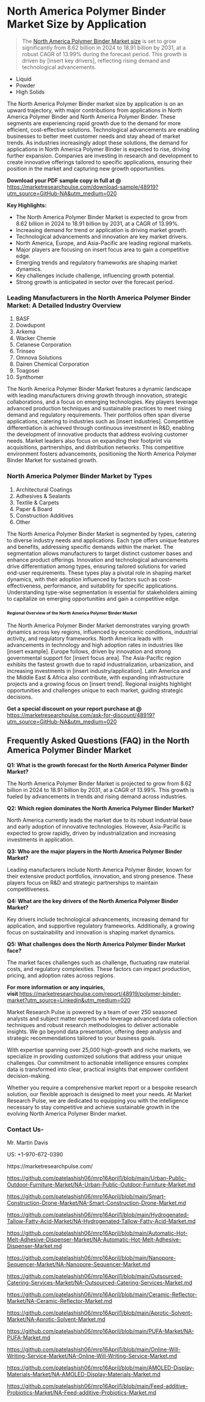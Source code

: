 <h1>North America Polymer Binder Market&nbsp;Size by Application</h1><blockquote><p>The <a href="https://marketresearchpulse.com/download-sample/48919?utm_source=GitHub-NA&amp;utm_medium=020">North America Polymer Binder Market size</a> is set to grow significantly from 8.62 billion in 2024 to 18.91 billion by 2031, at a robust CAGR of 13.99% during the forecast period. This growth is driven by [insert key drivers], reflecting rising demand and technological advancements.</p></blockquote><ul><li>Liquid<li> Powder<li> High Solids</li></ul><p>The North America Polymer Binder market size by application is on an upward trajectory, with major contributions from applications in North America Polymer Binder and North America Polymer Binder. These segments are experiencing rapid growth due to the demand for more efficient, cost-effective solutions. Technological advancements are enabling businesses to better meet customer needs and stay ahead of market trends. As industries increasingly adopt these solutions, the demand for applications in North America Polymer Binder is expected to rise, driving further expansion. Companies are investing in research and development to create innovative offerings tailored to specific applications, ensuring their position in the market and capturing new growth opportunities.</p><p><strong>Download your PDF sample copy in full at @ </strong><a href="https://marketresearchpulse.com/download-sample/48919?utm_source=GitHub-NA&amp;utm_medium=020">https://marketresearchpulse.com/download-sample/48919?utm_source=GitHub-NA&amp;utm_medium=020</a></p><p><strong>Key Highlights: </strong></p><ul><li>The North America Polymer Binder Market is expected to grow from 8.62 billion in 2024 to 18.91 billion by 2031, at a CAGR of 13.99%.</li><li>Increasing demand for trend or application is driving market growth.</li><li>Technological advancements and innovation are key market drivers.</li><li>North America, Europe, and Asia-Pacific are leading regional markets.</li><li>Major players are focusing on insert focus area to gain a competitive edge.</li><li>Emerging trends and regulatory frameworks are shaping market dynamics.</li><li>Key challenges include challenge, influencing growth potential.</li><li>Strong growth is anticipated in sector over the forecast period.</li></ul><h3>Leading Manufacturers in the North America Polymer Binder Market: A Detailed Industry Overview</h3><ol><li>BASF</li><li>Dowdupont</li><li>Arkema</li><li>Wacker Chemie</li><li>Celanese Corporation</li><li>Trinseo</li><li>Omnova Solutions</li><li>Dairen Chemical Corporation</li><li>Toagosei</li><li>Synthomer</li></ol><div class="flex max-w-full flex-col flex-grow"><div class="min-h-8 text-message flex w-full flex-col items-end gap-2 whitespace-normal break-words [.text-message+&amp;]:mt-5" dir="auto" data-message-author-role="assistant" data-message-id="fd8432e4-4910-450d-b182-61b7bfb0a01f" data-message-model-slug="gpt-4o"><div class="flex w-full flex-col gap-1 empty:hidden first:pt-[3px]"><div class="markdown prose w-full break-words dark:prose-invert light"><p>The North America Polymer Binder Market features a dynamic landscape with leading manufacturers driving growth through innovation, strategic collaborations, and a focus on emerging technologies. Key players leverage advanced production techniques and sustainable practices to meet rising demand and regulatory requirements. Their portfolios often span diverse applications, catering to industries such as [insert industries]. Competitive differentiation is achieved through continuous investment in R&amp;D, enabling the development of innovative products that address evolving customer needs. Market leaders also focus on expanding their footprint via acquisitions, partnerships, and distribution networks. This competitive environment fosters advancements, positioning the North America Polymer Binder Market for sustained growth.</p></div></div></div></div><h3>North America Polymer Binder Market by Types</h3><ol><li>Architectural Coatings<li> Adhesives & Sealants<li> Textile & Carpets<li> Paper & Board<li> Construction Additives<li> Other</li></ol><div class="flex max-w-full flex-col flex-grow"><div class="min-h-8 text-message flex w-full flex-col items-end gap-2 whitespace-normal break-words [.text-message+&amp;]:mt-5" dir="auto" data-message-author-role="assistant" data-message-id="084470be-0bb7-4664-bddf-5156b4f41249" data-message-model-slug="gpt-4o-mini"><div class="flex w-full flex-col gap-1 empty:hidden first:pt-[3px]"><div class="markdown prose w-full break-words dark:prose-invert light"><p>The North America Polymer Binder Market is segmented by types, catering to diverse industry needs and applications. Each type offers unique features and benefits, addressing specific demands within the market. The segmentation allows manufacturers to target distinct customer bases and enhance product offerings. Innovation and technological advancements drive differentiation among types, ensuring tailored solutions for varied end-user requirements. These types play a pivotal role in shaping market dynamics, with their adoption influenced by factors such as cost-effectiveness, performance, and suitability for specific applications. Understanding type-wise segmentation is essential for stakeholders aiming to capitalize on emerging opportunities and gain a competitive edge.</p></div></div></div></div><h3><span style="font-size: 11px;">Regional Overview of the North America Polymer Binder Market</span></h3><div class="flex max-w-full flex-col flex-grow"><div class="min-h-8 text-message flex w-full flex-col items-end gap-2 whitespace-normal break-words [.text-message+&amp;]:mt-5" dir="auto" data-message-author-role="assistant" data-message-id="e9038762-ce64-4e30-91c9-9bd413514231" data-message-model-slug="gpt-4o-mini"><div class="flex w-full flex-col gap-1 empty:hidden first:pt-[3px]"><div class="markdown prose w-full break-words dark:prose-invert light"><p>The North America Polymer Binder Market demonstrates varying growth dynamics across key regions, influenced by economic conditions, industrial activity, and regulatory frameworks. North America leads with advancements in technology and high adoption rates in industries like [insert example]. Europe follows, driven by innovation and strong governmental support for [insert focus area]. The Asia-Pacific region exhibits the fastest growth due to rapid industrialization, urbanization, and increasing investments in [insert industry/application]. Latin America and the Middle East &amp; Africa also contribute, with expanding infrastructure projects and a growing focus on [insert trend]. Regional insights highlight opportunities and challenges unique to each market, guiding strategic decisions.</p></div></div></div></div><p><strong>Get a special discount on your report purchase at @ </strong><a href="https://marketresearchpulse.com/ask-for-discount/48919?utm_source=GitHub-NA&amp;utm_medium=020">https://marketresearchpulse.com/ask-for-discount/48919?utm_source=GitHub-NA&amp;utm_medium=020</a></p><h2>Frequently Asked Questions (FAQ) in the North America Polymer Binder Market</h2><p><strong>Q1: What is the growth forecast for the North America Polymer Binder Market?</strong></p><p>The North America Polymer Binder Market is projected to grow from 8.62 billion in 2024 to 18.91 billion by 2031, at a CAGR of 13.99%. This growth is fueled by advancements in trends and rising demand across industries.</p><p><strong>Q2: Which region dominates the North America Polymer Binder Market?</strong></p><p>North America currently leads the market due to its robust industrial base and early adoption of innovative technologies. However, Asia-Pacific is expected to grow rapidly, driven by industrialization and increasing investments in application.</p><p><strong>Q3: Who are the major players in the North America Polymer Binder Market?</strong></p><p>Leading manufacturers include North America Polymer Binder, known for their extensive product portfolios, innovation, and strong presence. These players focus on R&amp;D and strategic partnerships to maintain competitiveness.</p><p><strong>Q4: What are the key drivers of the North America Polymer Binder Market?</strong></p><p>Key drivers include technological advancements, increasing demand for application, and supportive regulatory frameworks. Additionally, a growing focus on sustainability and innovation is shaping market dynamics.</p><p><strong>Q5: What challenges does the North America Polymer Binder Market face?</strong></p><p>The market faces challenges such as challenge, fluctuating raw material costs, and regulatory complexities. These factors can impact production, pricing, and adoption rates across regions.</p><p><strong>For more information or any inquiries, visit&nbsp;</strong><a href="https://marketresearchpulse.com/report/48919/polymer-binder-market?utm_source=Linkedin&utm_medium=020">https://marketresearchpulse.com/report/48919/polymer-binder-market?utm_source=Linkedin&utm_medium=020</a></p><p>Market Research Pulse is powered by a team of over 250 seasoned analysts and subject matter experts who leverage advanced data collection techniques and robust research methodologies to deliver actionable insights. We go beyond data presentation, offering deep analysis and strategic recommendations tailored to your business goals.</p><p>With expertise spanning over 25,000 high-growth and niche markets, we specialize in providing customized solutions that address your unique challenges. Our commitment to actionable intelligence ensures complex data is transformed into clear, practical insights that empower confident decision-making.</p><p>Whether you require a comprehensive market report or a bespoke research solution, our flexible approach is designed to meet your needs. At Market Research Pulse, we are dedicated to equipping you with the intelligence necessary to stay competitive and achieve sustainable growth in the evolving North America Polymer Binder market.</p><h3><strong>Contact Us-</strong></h3><p>Mr. Martin Davis</p><p>US: +1-970-672-0390</p><p>https://marketresearchpulse.com/</p><p><a href="https://github.com/patelashish06/mrp16April1/blob/main/Urban-Public-Outdoor-Furniture-Market/NA-Urban-Public-Outdoor-Furniture-Market.md">https://github.com/patelashish06/mrp16April1/blob/main/Urban-Public-Outdoor-Furniture-Market/NA-Urban-Public-Outdoor-Furniture-Market.md</a></p><p><a href="https://github.com/patelashish06/mrp16April/blob/main/Smart-Construction-Drone-Market/NA-Smart-Construction-Drone-Market.md">https://github.com/patelashish06/mrp16April/blob/main/Smart-Construction-Drone-Market/NA-Smart-Construction-Drone-Market.md</a></p><p><a href="https://github.com/patelashish06/mrp16April1/blob/main/Hydrogenated-Tallow-Fatty-Acid-Market/NA-Hydrogenated-Tallow-Fatty-Acid-Market.md">https://github.com/patelashish06/mrp16April1/blob/main/Hydrogenated-Tallow-Fatty-Acid-Market/NA-Hydrogenated-Tallow-Fatty-Acid-Market.md</a></p><p><a href="https://github.com/patelashish06/mrp16April/blob/main/Automatic-Hot-Melt-Adhesive-Dispenser-Market/NA-Automatic-Hot-Melt-Adhesive-Dispenser-Market.md">https://github.com/patelashish06/mrp16April/blob/main/Automatic-Hot-Melt-Adhesive-Dispenser-Market/NA-Automatic-Hot-Melt-Adhesive-Dispenser-Market.md</a></p><p><a href="https://github.com/patelashish06/mrp16April/blob/main/Nanopore-Sequencer-Market/NA-Nanopore-Sequencer-Market.md">https://github.com/patelashish06/mrp16April/blob/main/Nanopore-Sequencer-Market/NA-Nanopore-Sequencer-Market.md</a></p><p><a href="https://github.com/patelashish06/mrp16April1/blob/main/Outsourced-Catering-Services-Market/NA-Outsourced-Catering-Services-Market.md">https://github.com/patelashish06/mrp16April1/blob/main/Outsourced-Catering-Services-Market/NA-Outsourced-Catering-Services-Market.md</a></p><p><a href="https://github.com/patelashish06/mrp16April/blob/main/Ceramic-Reflector-Market/NA-Ceramic-Reflector-Market.md">https://github.com/patelashish06/mrp16April/blob/main/Ceramic-Reflector-Market/NA-Ceramic-Reflector-Market.md</a></p><p><a href="https://github.com/patelashish06/mrp16April1/blob/main/Aprotic-Solvent-Market/NA-Aprotic-Solvent-Market.md">https://github.com/patelashish06/mrp16April1/blob/main/Aprotic-Solvent-Market/NA-Aprotic-Solvent-Market.md</a></p><p><a href="https://github.com/patelashish06/mrp16April/blob/main/PUFA-Market/NA-PUFA-Market.md">https://github.com/patelashish06/mrp16April/blob/main/PUFA-Market/NA-PUFA-Market.md</a></p><p><a href="https://github.com/patelashish06/mrp16April1/blob/main/Online-Will-Writing-Service-Market/NA-Online-Will-Writing-Service-Market.md">https://github.com/patelashish06/mrp16April1/blob/main/Online-Will-Writing-Service-Market/NA-Online-Will-Writing-Service-Market.md</a></p><p><a href="https://github.com/patelashish06/mrp16April/blob/main/AMOLED-Display-Materials-Market/NA-AMOLED-Display-Materials-Market.md">https://github.com/patelashish06/mrp16April/blob/main/AMOLED-Display-Materials-Market/NA-AMOLED-Display-Materials-Market.md</a></p><p><a href="https://github.com/patelashish06/mrp16April1/blob/main/Feed-additive-Probiotics-Market/NA-Feed-additive-Probiotics-Market.md">https://github.com/patelashish06/mrp16April1/blob/main/Feed-additive-Probiotics-Market/NA-Feed-additive-Probiotics-Market.md</a></p>